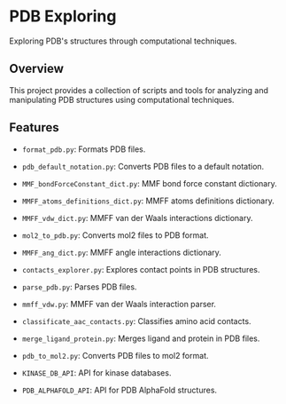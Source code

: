 # PDB Exploring

Exploring PDB's structures through computational techniques.

## Overview

This project provides a collection of scripts and tools for analyzing and manipulating PDB structures using computational techniques.

## Features

- `format_pdb.py`: Formats PDB files.
- `pdb_default_notation.py`: Converts PDB files to a default notation.
- `MMF_bondForceConstant_dict.py`: MMF bond force constant dictionary.
- `MMFF_atoms_definitions_dict.py`: MMFF atoms definitions dictionary.
- `MMFF_vdw_dict.py`: MMFF van der Waals interactions dictionary.
- `mol2_to_pdb.py`: Converts mol2 files to PDB format.
- `MMFF_ang_dict.py`: MMFF angle interactions dictionary.
- `contacts_explorer.py`: Explores contact points in PDB structures.
- `parse_pdb.py`: Parses PDB files.
- `mmff_vdw.py`: MMFF van der Waals interaction parser.
- `classificate_aac_contacts.py`: Classifies amino acid contacts.
- `merge_ligand_protein.py`: Merges ligand and protein in PDB files.
- `pdb_to_mol2.py`: Converts PDB files to mol2 format.

- `KINASE_DB_API`: API for kinase databases.
- `PDB_ALPHAFOLD_API`: API for PDB AlphaFold structures.
